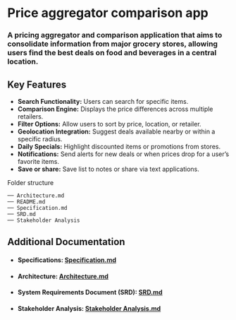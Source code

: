 # Price aggregator comparison app

### A pricing aggregator and comparison application that aims to consolidate information from major grocery stores, allowing users find the best deals on food and beverages in a central location.

## Key Features	

* **Search Functionality:** Users can search for specific items.
* **Comparison Engine:** Displays the price differences across multiple retailers.
* **Filter Options:** Allow users to sort by price, location, or retailer.
* **Geolocation Integration:** Suggest deals available nearby or within a specific radius.
* **Daily Specials:** Highlight discounted items or promotions from stores.
* **Notifications:** Send alerts for new deals or when prices drop for a user’s favorite items.
* **Save or share:** Save list to notes or share via text applications.

Folder structure

    ── Architecture.md
    ── README.md
    ── Specification.md
    ── SRD.md
    ── Stakeholder Analysis

## Additional Documentation

* #### Specifications: [Specification.md](Specification.md)
* #### Architecture: [Architecture.md](Architecture.md)
* #### System Requirements Document (SRD): [SRD.md](SRD.md)
* #### Stakeholder Analysis: [Stakeholder Analysis.md](Stakeholder%20Analysis.md)
